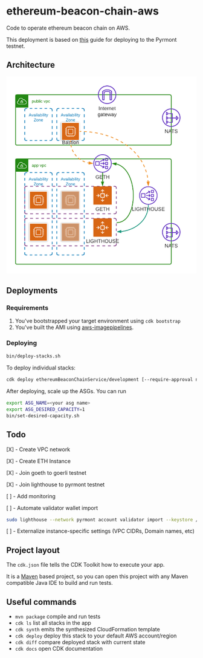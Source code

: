 # ethereum-beacon-chain-aws
Code to operate ethereum beacon chain on AWS.  

This deployment is based on [this](https://someresat.medium.com/guide-to-staking-on-ethereum-2-0-ubuntu-pyrmont-lighthouse-a634d3b87393) guide for deploying to the Pyrmont testnet.

## Architecture

![Ethereum Beacon Chain Service](docs/Ethereum_Beacon_Chain_Service.png)

## Deployments
### Requirements
1. You've bootstrapped your target environment using `cdk bootstrap`
2. You've built the AMI using [aws-imagepipelines](https://github.com/juliosantos84/aws-imagepipelines).

### Deploying
```bash
bin/deploy-stacks.sh
```

To deploy individual stacks:
```bash
cdk deploy ethereumBeaconChainService/development [--require-approval never]
```

After deploying, scale up the ASGs.  You can run 
```bash
export ASG_NAME=<your asg name> 
export ASG_DESIRED_CAPACITY=1 
bin/set-desired-capacity.sh
```
## Todo

[X] - Create VPC network

[X] - Create ETH Instance

[X] - Join goeth to goerli testnet

[X] - Join lighthouse to pyrmont testnet

[ ] - Add monitoring

[ ] - Automate validator wallet import
```bash
sudo lighthouse --network pyrmont account validator import --keystore /home/ubuntu/validator_keys/keystore.json --datadir /var/lib/lighthouse
```
[ ] - Externalize instance-specific settings (VPC CIDRs, Domain names, etc)

## Project layout

The `cdk.json` file tells the CDK Toolkit how to execute your app.

It is a [Maven](https://maven.apache.org/) based project, so you can open this project with any Maven compatible Java IDE to build and run tests.

## Useful commands

 * `mvn package`     compile and run tests
 * `cdk ls`          list all stacks in the app
 * `cdk synth`       emits the synthesized CloudFormation template
 * `cdk deploy`      deploy this stack to your default AWS account/region
 * `cdk diff`        compare deployed stack with current state
 * `cdk docs`        open CDK documentation